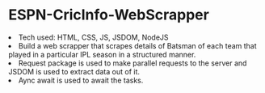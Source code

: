 # ESPN-CricInfo-WebScrapper
<li> Tech used: HTML, CSS, JS, JSDOM, NodeJS
<li> Build a web scrapper that scrapes details of Batsman of each team that played in a particular IPL season in a structured manner.
<li> Request package is used to make parallel requests to the server and JSDOM is used to extract data out of it.
<li> Aync await is used to await the tasks.
